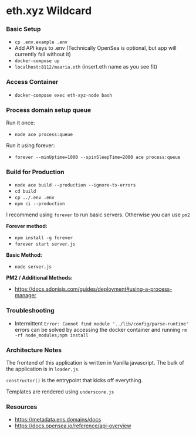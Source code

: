 # eth.xyz Wildcard

### Basic Setup

* `cp .env.example .env`
* Add API keys to .env (Technically OpenSea is optional, but app will currently fail without it)
* `docker-compose up`
* `localhost:8112/maaria.eth`
(insert.eth name as you see fit)
  
### Access Container

* `docker-compose exec eth-xyz-node bash`

### Process domain setup queue

Run it once:

* `node ace process:queue`

Run it using forever:

* `forever --minUptime=1000 --spinSleepTime=2000 ace process:queue`

### Build for Production

* `node ace build --production --ignore-ts-errors`
* `cd build`
* `cp ../.env .env`
* `npm ci --production`

I recommend using `forever` to run basic servers. Otherwise you can use `pm2`

**Forever method:**

* `npm install -g forever`
* `forever start server.js`
  
**Basic Method:**

* `node server.js`


**PM2 / Additional Methods:**

* https://docs.adonisjs.com/guides/deployment#using-a-process-manager

### Troubleshooting

* Intermittent `Error: Cannot find module '../lib/config/parse-runtime'` errors can be solved by accessing the docker container and running `rm -rf node_modules;npm install`

### Architecture Notes

The frontend of this application is written in Vanilla javascript. The bulk of the application is in `loader.js`.

`constructor()` is the entrypoint that kicks off everything.

Templates are rendered using `underscore.js`

### Resources

* https://metadata.ens.domains/docs
* https://docs.opensea.io/reference/api-overview
